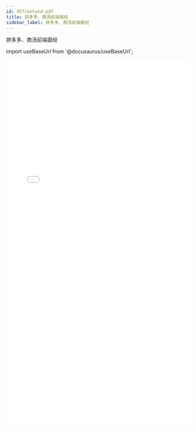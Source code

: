 ```yaml
---
id: 05frontend-pdf
title: 拼多多、商汤前端面经
sidebar_label: 拼多多、商汤前端面经
---
```


拼多多、商汤前端面经

import useBaseUrl from '@docusaurus/useBaseUrl';


<iframe  src={useBaseUrl('pdf/2022-2-16-pdd/拼多多、商汤前端面经.pdf')} width="100%" frameBorder="0" height="1000px;"></iframe>

